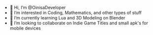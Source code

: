 - 👋 Hi, I’m @OinisaDeveloper
- 👀 I’m interested in Coding, Mathematics, and other types of stuff
- 🌱 I’m currently learning Lua and 3D Modeling on Blender
- 💞️ I’m looking to collaborate on Indie Game Titles and small apk's for mobile devices

<!---
OinisaDeveloper/OinisaDeveloper is a ✨ special ✨ repository because its `README.md` (this file) appears on your GitHub profile.
You can click the Preview link to take a look at your changes.
--->
